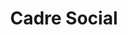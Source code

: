 ---
title: Cadre Social
description: |-
    La première étape consiste à revoir le cadre social 
weight: 1
---